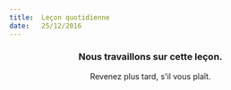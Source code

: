 ```yaml
---
title:  Leçon quotidienne
date:   25/12/2016
---
```


### <center>Nous travaillons sur cette leçon.</center>
<center>Revenez plus tard, s'il vous plaît.</center>